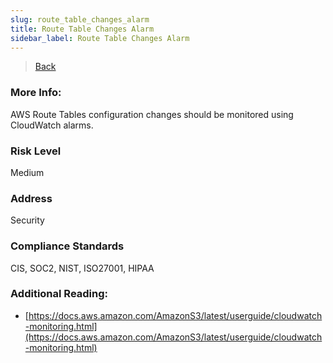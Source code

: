 ```yaml
---
slug: route_table_changes_alarm
title: Route Table Changes Alarm
sidebar_label: Route Table Changes Alarm
---
```

> [Back](../../cloudwatchmonitoring)

### More Info:
AWS Route Tables configuration changes should be monitored using CloudWatch alarms.

### Risk Level
Medium

### Address
Security

### Compliance Standards
CIS, SOC2, NIST, ISO27001, HIPAA

### Additional Reading:
- [https://docs.aws.amazon.com/AmazonS3/latest/userguide/cloudwatch-monitoring.html](https://docs.aws.amazon.com/AmazonS3/latest/userguide/cloudwatch-monitoring.html) 


